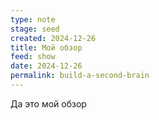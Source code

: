 ```yaml
---
type: note
stage: seed
created: 2024-12-26
title: Мой обзор
feed: show
date: 2024-12-26
permalink: build-a-second-brain
---
```

Да это мой обзор